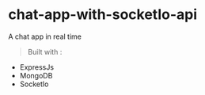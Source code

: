# chat-app-with-socketIo-api

A chat app in real time
> Built with :
- ExpressJs
- MongoDB
- SocketIo
